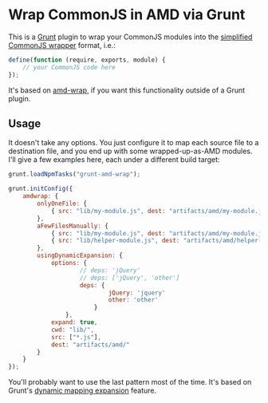 # Wrap CommonJS in AMD via Grunt

This is a [Grunt](http://gruntjs.com/) plugin to wrap your CommonJS modules into the
[simplified CommonJS wrapper](https://github.com/amdjs/amdjs-api/wiki/AMD#simplified-commonjs-wrapping-) format, i.e.:

```js
define(function (require, exports, module) {
    // your CommonJS code here
});
```

It's based on [amd-wrap](https://npmjs.org/package/amd-wrap), if you want this functionality outside of a Grunt plugin.

## Usage

It doesn't take any options. You just configure it to map each source file to a destination file, and you end up with
some wrapped-up-as-AMD modules. I'll give a few examples here, each under a different build target:

```js
grunt.loadNpmTasks("grunt-amd-wrap");

grunt.initConfig({
    amdwrap: {
        onlyOneFile: {
            { src: "lib/my-module.js", dest: "artifacts/amd/my-module.js" }
        },
        aFewFilesManually: {
            { src: "lib/my-module.js", dest: "artifacts/amd/my-module.js" },
            { src: "lib/helper-module.js", dest: "artifacts/amd/helper-module.js" }
        },
        usingDynamicExpansion: {
            options: {
                    // deps: 'jQuery' 
                    // deps: ['jQuery', 'other']
                    deps: {
                            jQuery: 'jquery'
                            other: 'other'
                        }
                },
            expand: true,
            cwd: "lib/",
            src: ["*.js"],
            dest: "artifacts/amd/"
        }
    }
});
```

You'll probably want to use the last pattern most of the time. It's based on Grunt's
[dynamic mapping expansion](http://gruntjs.com/configuring-tasks#building-the-files-object-dynamically) feature.
